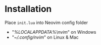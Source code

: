 # Installation
Place `init.lua` into Neovim config folder
- "*%LOCALAPPDATA%\nvim*" on Windows
- "*~/.config/nvim*" on Linux & Mac
